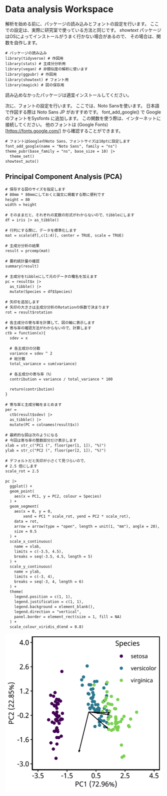 # Data analysis Workspace

解析を始める前に、パッケージの読み込みとフォントの設定を行います。
ここでの設定は、実際に研究室で使っている方法と同じです。
$showtext$ パッケージはOSによってインストールがうまく行かない場合があるので、
その場合は、関数を自作します。

```
# パッケージの読み込み
library(tidyverse) # 作図用
library(stats) # 主成分分析用
library(vegan) # 非類似度の解析に使います
library(ggpubr) # 作図用
library(showtext) # フォント用
library(magick) # 図の保存用
```

読み込めなかったパッケージは適宜インストールしてください。

次に、フォントの設定を行います。
ここでは、Noto Sansを使います。
日本語で作図する際は Noto Sans JP がおすすめです。
font_add_google() で Google のフォントをSysfonts に追加します。
この関数を使う際は、インターネットに接続してください。
他のフォントは
(Google Fonts)[https://fonts.google.com/]
から確認することができます。

```
# フォントはGoogleのNoto Sans、フォントサイズは10ptに設定します
font_add_google(name = "Noto Sans", family = "ns")
theme_pubr(base_family = "ns", base_size = 10) |> 
  theme_set()
showtext_auto()
```




## Principal Component Analysis (PCA)


```
# 保存する図のサイズを指定します
# 80mm * 80mmにしておくと論文に掲載する際に便利です
height = 80
width = height

# そのままだと、それぞれの変数の形式がわからないので、tibbleにします
df = iris |> as_tibble()

# 行列にする際に、データを標準化します
mat = scale(df[,c(1:4)], center = TRUE, scale = TRUE)

# 主成分分析の結果
result = prcomp(mat)

# 要約統計量の確認
summary(result)

# 主成分をtibbleにして元のデータの種名を加えます
pc = result$x |> 
  as_tibble() |> 
  mutate(Species = df$Species)

# 矢印を追加します
# 矢印の大きさは主成分分析のRotationの係数で決まります
rot = result$rotation

# 各主成分の寄与率を計算して、図の軸に表示します
# 寄与率の確認方法がわからないので、計算します
ctb = function(x){
  sdev = x
  
  # 各主成分の分散
  variance = sdev ^ 2
  # 総分散
  total_variance = sum(variance)
  
  # 各主成分の寄与率（%）
  contribution = variance / total_variance * 100
  
  return(contribution)
}

# 寄与率と主成分軸をまとめます
per = 
  ctb(result$sdev) |> 
  as_tibble() |> 
  mutate(PC = colnames(result$x))

# 最終的な図は次のようになる
# 今回は寄与率の整数部分だけ表示します
xlab = str_c("PC1 (", floor(per[1, 1]), "%)")
ylab = str_c("PC2 (", floor(per[2, 1]), "%)")

# デフォルトだと矢印が小さくて見づらいので、
# 2.5 倍にします
scale_rot = 2.5

pc |> 
  ggplot() + 
  geom_point(
    aes(x = PC1, y = PC2, colour = Species)
  ) + 
  geom_segment(
    aes(x = 0, y = 0,
        xend = PC1 * scale_rot, yend = PC2 * scale_rot),
    data = rot,
    arrow = arrow(type = "open", length = unit(1, "mm"), angle = 20),
    size = 0.5
  ) + 
  scale_x_continuous(
    name = xlab,
    limits = c(-3.5, 4.5),
    breaks = seq(-3.5, 4.5, length = 5)
  ) + 
  scale_y_continuous(
    name = ylab,
    limits = c(-3, 4),
    breaks = seq(-3, 4, length = 6)
  ) + 
  theme(
    legend.position = c(1, 1),
    legend.justification = c(1, 1),
    legend.background = element_blank(),
    legend.direction = "vertical",
    panel.border = element_rect(size = 1, fill = NA)
  ) + 
  scale_colour_viridis_d(end = 0.8)
```

![Iris の主成分分析](./image/iris_pca_final.png)
